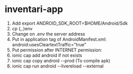 # inventari-app

1. Add export ANDROID_SDK_ROOT=$HOME/Android/Sdk
2. cp {,.}env
3. Change on .env the server address
4. Put in application tag of AndroidManifest.xml: android:usesCleartextTraffic="true"
5. Put permission after INTERNET permission: <uses-permission android:name="android.permission.CAMERA" />
6. ionic cap add android if not exists
7. ionic cap copy android --prod (To compile apk)
8. ionic cap run android --livereload --external